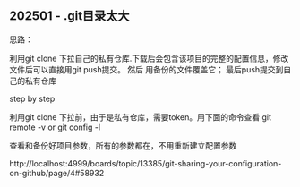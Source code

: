 


## 202501 - .git目录太大

思路：

利用git clone 下拉自己的私有仓库.下载后会包含该项目的完整的配置信息，修改文件后可以直接用git push提交。
然后 用备份的文件覆盖它；
最后push提交到自己的私有仓库

step by step

利用git clone 下拉前，由于是私有仓库，需要token。用下面的命令查看
git remote -v 
or
git config -l

查看和备份好项目参数，所有的参数都在，不用重新建立配置参数

http://localhost:4999/boards/topic/13385/git-sharing-your-configuration-on-github/page/4#58932